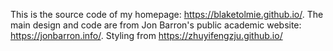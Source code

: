 This is the source code of my homepage: https://blaketolmie.github.io/. The main design and code are from Jon Barron's public academic website: https://jonbarron.info/. Styling from https://zhuyifengzju.github.io/
